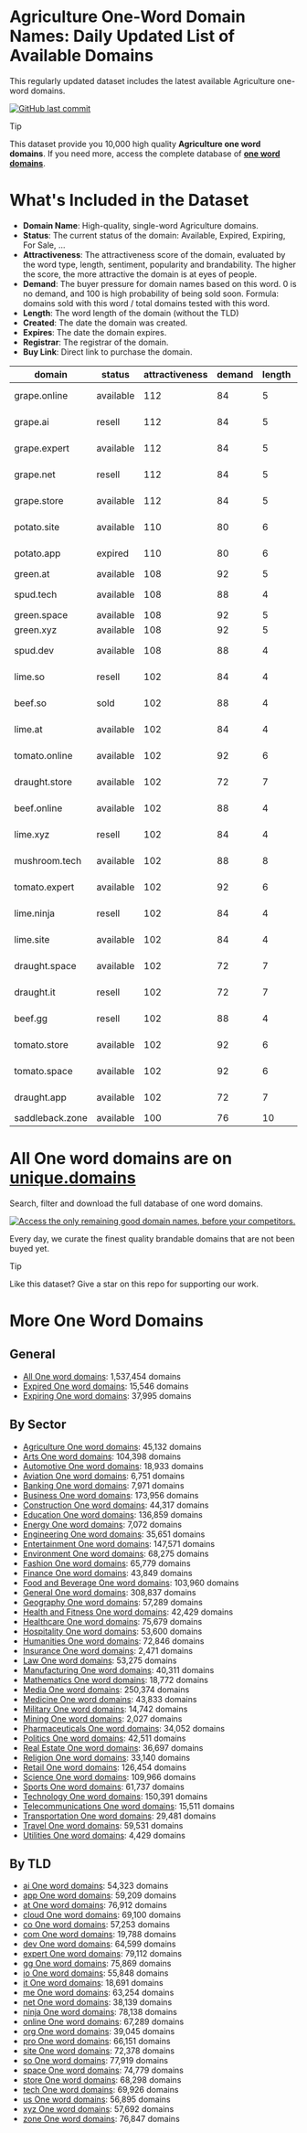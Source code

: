 
# **Agriculture One-Word Domain Names**: Daily Updated List of Available Domains

This regularly updated dataset includes the latest available Agriculture one-word domains.

[![GitHub last commit](https://img.shields.io/github/last-commit/UniqueDomains/agriculture-oneword-domains.svg?style=flat)]() 

> [!TIP]
> This dataset provide you 10,000 high quality **Agriculture one word domains**.
> If you need more, access the complete database of **[one word domains](https://unique.domains?utm_source=github&utm_medium=dataset&utm_campaign=Agriculture&utm_content=description.top)**.

# What's Included in the Dataset

- **Domain Name**: High-quality, single-word Agriculture domains.
- **Status**: The current status of the domain: Available, Expired, Expiring, For Sale, ...
- **Attractiveness**: The attractiveness score of the domain, evaluated by the word type, length, sentiment, popularity and brandability. The higher the score, the more attractive the domain is at eyes of people.
- **Demand**: The buyer pressure for domain names based on this word. 0 is no demand, and 100 is high probability of being sold soon. Formula: domains sold with this word / total domains tested with this word.
- **Length**: The word length of the domain (without the TLD)
- **Created**: The date the domain was created.
- **Expires**: The date the domain expires.
- **Registrar**: The registrar of the domain.
- **Buy Link**: Direct link to purchase the domain.

| domain          | status    | attractiveness | demand | length | created          | expires          | registrar                                                     | sectors                                     |
| --------------- | --------- | -------------- | ------ | ------ | ---------------- | ---------------- | ------------------------------------------------------------- | ------------------------------------------- |
| grape.online    | available | 112            | 84     | 5      |                  |                  |                                                               | Agriculture,Food and Beverage,Retail        |
| grape.ai        | resell    | 112            | 84     | 5      | 16/12/2017 03:28 | 06/12/2026 03:28 | Porkbun LLC                                                   | Agriculture,Food and Beverage,Retail        |
| grape.expert    | available | 112            | 84     | 5      |                  |                  |                                                               | Agriculture,Food and Beverage,Retail        |
| grape.net       | resell    | 112            | 84     | 5      | 23/09/1998 04:00 | 22/09/2025 04:00 | Dynadot Inc                                                   | Agriculture,Food and Beverage,Retail        |
| grape.store     | available | 112            | 84     | 5      |                  |                  |                                                               | Agriculture,Food and Beverage,Retail        |
| potato.site     | available | 110            | 80     | 6      |                  |                  |                                                               | Agriculture,Food and Beverage,Retail        |
| potato.app      | expired   | 110            | 80     | 6      | 05/05/2018 09:36 | 05/05/2025 09:36 | GoDaddy.com, LLC                                              | Agriculture,Food and Beverage,Retail        |
| green.at        | available | 108            | 92     | 5      |                  |                  |                                                               | Agriculture,Environment,Real Estate         |
| spud.tech       | available | 108            | 88     | 4      |                  |                  |                                                               | Agriculture,Food and Beverage,Retail        |
| green.space     | available | 108            | 92     | 5      |                  |                  |                                                               | Agriculture,Environment,Real Estate         |
| green.xyz       | available | 108            | 92     | 5      |                  |                  |                                                               | Agriculture,Environment,Real Estate         |
| spud.dev        | available | 108            | 88     | 4      |                  |                  |                                                               | Agriculture,Food and Beverage,Retail        |
| lime.so         | resell    | 102            | 84     | 4      | 10/12/2020 00:23 | 10/12/2025 00:23 | NameCheap                                                     | Agriculture,Construction,Food and Beverage  |
| beef.so         | sold      | 102            | 88     | 4      | 18/04/2021 18:28 | 18/04/2026 18:28 | NameCheap                                                     | Agriculture,Food and Beverage,Retail        |
| lime.at         | available | 102            | 84     | 4      |                  |                  |                                                               | Agriculture,Construction,Food and Beverage  |
| tomato.online   | available | 102            | 92     | 6      |                  |                  |                                                               | Agriculture,Food and Beverage,Retail        |
| draught.store   | available | 102            | 72     | 7      |                  |                  |                                                               | Agriculture,Food and Beverage,Manufacturing |
| beef.online     | available | 102            | 88     | 4      |                  |                  |                                                               | Agriculture,Food and Beverage,Retail        |
| lime.xyz        | resell    | 102            | 84     | 4      | 24/08/2015 06:11 | 24/08/2030 23:59 | Dynadot LLC                                                   | Agriculture,Construction,Food and Beverage  |
| mushroom.tech   | available | 102            | 88     | 8      |                  |                  |                                                               | Agriculture,Food and Beverage,Retail        |
| tomato.expert   | available | 102            | 92     | 6      |                  |                  |                                                               | Agriculture,Food and Beverage,Retail        |
| lime.ninja      | resell    | 102            | 84     | 4      | 01/12/2024 17:21 | 01/12/2025 17:21 | Network Solutions, LLC                                        | Agriculture,Construction,Food and Beverage  |
| lime.site       | available | 102            | 84     | 4      |                  |                  |                                                               | Agriculture,Construction,Food and Beverage  |
| draught.space   | available | 102            | 72     | 7      |                  |                  |                                                               | Agriculture,Food and Beverage,Manufacturing |
| draught.it      | resell    | 102            | 72     | 7      | 27/02/2019 20:21 | 27/02/2026 00:00 |                                                               | Agriculture,Food and Beverage,Manufacturing |
| beef.gg         | resell    | 102            | 88     | 4      |                  |                  | Channel Island Hosting (https://www.channelislandhosting.net) | Agriculture,Food and Beverage,Retail        |
| tomato.store    | available | 102            | 92     | 6      |                  |                  |                                                               | Agriculture,Food and Beverage,Retail        |
| tomato.space    | available | 102            | 92     | 6      |                  |                  |                                                               | Agriculture,Food and Beverage,Retail        |
| draught.app     | available | 102            | 72     | 7      |                  |                  |                                                               | Agriculture,Food and Beverage,Manufacturing |
| saddleback.zone | available | 100            | 76     | 10     |                  |                  |                                                               | Agriculture,Environment,Geography           |

# All One word domains are on [unique.domains](https://unique.domains?utm_source=github&utm_medium=dataset&utm_campaign=Agriculture&utm_content=description.bottom)

Search, filter and download the full database of one word domains.

[![Access the only remaining good domain names, before your competitors.](https://github.com/UniqueDomains/agriculture-oneword-domains/blob/main/unique.domains.jpg?raw=true)](https://unique.domains?utm_source=github&utm_medium=dataset&utm_campaign=Agriculture&utm_content=description.image)

Every day, we curate the finest quality brandable domains that are not been buyed yet.

> [!TIP]
> Like this dataset? Give a star on this repo for supporting our work.

# More One Word Domains

## General

- [All One word domains](https://github.com/UniqueDomains/oneword-domains): 1,537,454 domains
- [Expired One word domains](https://github.com/UniqueDomains/expired-oneword-domains): 15,546 domains
- [Expiring One word domains](https://github.com/UniqueDomains/expiring-oneword-domains): 37,995 domains
## By Sector

- [Agriculture One word domains](https://github.com/UniqueDomains/agriculture-oneword-domains): 45,132 domains
- [Arts One word domains](https://github.com/UniqueDomains/arts-oneword-domains): 104,398 domains
- [Automotive One word domains](https://github.com/UniqueDomains/automotive-oneword-domains): 18,933 domains
- [Aviation One word domains](https://github.com/UniqueDomains/aviation-oneword-domains): 6,751 domains
- [Banking One word domains](https://github.com/UniqueDomains/banking-oneword-domains): 7,971 domains
- [Business One word domains](https://github.com/UniqueDomains/business-oneword-domains): 173,956 domains
- [Construction One word domains](https://github.com/UniqueDomains/construction-oneword-domains): 44,317 domains
- [Education One word domains](https://github.com/UniqueDomains/education-oneword-domains): 136,859 domains
- [Energy One word domains](https://github.com/UniqueDomains/energy-oneword-domains): 7,072 domains
- [Engineering One word domains](https://github.com/UniqueDomains/engineering-oneword-domains): 35,651 domains
- [Entertainment One word domains](https://github.com/UniqueDomains/entertainment-oneword-domains): 147,571 domains
- [Environment One word domains](https://github.com/UniqueDomains/environment-oneword-domains): 68,275 domains
- [Fashion One word domains](https://github.com/UniqueDomains/fashion-oneword-domains): 65,779 domains
- [Finance One word domains](https://github.com/UniqueDomains/finance-oneword-domains): 43,849 domains
- [Food and Beverage One word domains](https://github.com/UniqueDomains/food-and-beverage-oneword-domains): 103,960 domains
- [General One word domains](https://github.com/UniqueDomains/general-oneword-domains): 308,837 domains
- [Geography One word domains](https://github.com/UniqueDomains/geography-oneword-domains): 57,289 domains
- [Health and Fitness One word domains](https://github.com/UniqueDomains/health-and-fitness-oneword-domains): 42,429 domains
- [Healthcare One word domains](https://github.com/UniqueDomains/healthcare-oneword-domains): 75,679 domains
- [Hospitality One word domains](https://github.com/UniqueDomains/hospitality-oneword-domains): 53,600 domains
- [Humanities One word domains](https://github.com/UniqueDomains/humanities-oneword-domains): 72,846 domains
- [Insurance One word domains](https://github.com/UniqueDomains/insurance-oneword-domains): 2,471 domains
- [Law One word domains](https://github.com/UniqueDomains/law-oneword-domains): 53,275 domains
- [Manufacturing One word domains](https://github.com/UniqueDomains/manufacturing-oneword-domains): 40,311 domains
- [Mathematics One word domains](https://github.com/UniqueDomains/mathematics-oneword-domains): 18,772 domains
- [Media One word domains](https://github.com/UniqueDomains/media-oneword-domains): 250,374 domains
- [Medicine One word domains](https://github.com/UniqueDomains/medicine-oneword-domains): 43,833 domains
- [Military One word domains](https://github.com/UniqueDomains/military-oneword-domains): 14,742 domains
- [Mining One word domains](https://github.com/UniqueDomains/mining-oneword-domains): 2,027 domains
- [Pharmaceuticals One word domains](https://github.com/UniqueDomains/pharmaceuticals-oneword-domains): 34,052 domains
- [Politics One word domains](https://github.com/UniqueDomains/politics-oneword-domains): 42,511 domains
- [Real Estate One word domains](https://github.com/UniqueDomains/real-estate-oneword-domains): 36,697 domains
- [Religion One word domains](https://github.com/UniqueDomains/religion-oneword-domains): 33,140 domains
- [Retail One word domains](https://github.com/UniqueDomains/retail-oneword-domains): 126,454 domains
- [Science One word domains](https://github.com/UniqueDomains/science-oneword-domains): 109,966 domains
- [Sports One word domains](https://github.com/UniqueDomains/sports-oneword-domains): 61,737 domains
- [Technology One word domains](https://github.com/UniqueDomains/technology-oneword-domains): 150,391 domains
- [Telecommunications One word domains](https://github.com/UniqueDomains/telecommunications-oneword-domains): 15,511 domains
- [Transportation One word domains](https://github.com/UniqueDomains/transportation-oneword-domains): 29,481 domains
- [Travel One word domains](https://github.com/UniqueDomains/travel-oneword-domains): 59,531 domains
- [Utilities One word domains](https://github.com/UniqueDomains/utilities-oneword-domains): 4,429 domains
## By TLD

- [ai One word domains](https://github.com/UniqueDomains/ai-oneword-domains): 54,323 domains
- [app One word domains](https://github.com/UniqueDomains/app-oneword-domains): 59,209 domains
- [at One word domains](https://github.com/UniqueDomains/at-oneword-domains): 76,912 domains
- [cloud One word domains](https://github.com/UniqueDomains/cloud-oneword-domains): 69,100 domains
- [co One word domains](https://github.com/UniqueDomains/co-oneword-domains): 57,253 domains
- [com One word domains](https://github.com/UniqueDomains/com-oneword-domains): 19,788 domains
- [dev One word domains](https://github.com/UniqueDomains/dev-oneword-domains): 64,599 domains
- [expert One word domains](https://github.com/UniqueDomains/expert-oneword-domains): 79,112 domains
- [gg One word domains](https://github.com/UniqueDomains/gg-oneword-domains): 75,869 domains
- [io One word domains](https://github.com/UniqueDomains/io-oneword-domains): 55,848 domains
- [it One word domains](https://github.com/UniqueDomains/it-oneword-domains): 18,691 domains
- [me One word domains](https://github.com/UniqueDomains/me-oneword-domains): 63,254 domains
- [net One word domains](https://github.com/UniqueDomains/net-oneword-domains): 38,139 domains
- [ninja One word domains](https://github.com/UniqueDomains/ninja-oneword-domains): 78,138 domains
- [online One word domains](https://github.com/UniqueDomains/online-oneword-domains): 67,289 domains
- [org One word domains](https://github.com/UniqueDomains/org-oneword-domains): 39,045 domains
- [pro One word domains](https://github.com/UniqueDomains/pro-oneword-domains): 66,151 domains
- [site One word domains](https://github.com/UniqueDomains/site-oneword-domains): 72,378 domains
- [so One word domains](https://github.com/UniqueDomains/so-oneword-domains): 77,919 domains
- [space One word domains](https://github.com/UniqueDomains/space-oneword-domains): 74,779 domains
- [store One word domains](https://github.com/UniqueDomains/store-oneword-domains): 68,298 domains
- [tech One word domains](https://github.com/UniqueDomains/tech-oneword-domains): 69,926 domains
- [us One word domains](https://github.com/UniqueDomains/us-oneword-domains): 56,895 domains
- [xyz One word domains](https://github.com/UniqueDomains/xyz-oneword-domains): 57,692 domains
- [zone One word domains](https://github.com/UniqueDomains/zone-oneword-domains): 76,847 domains
        